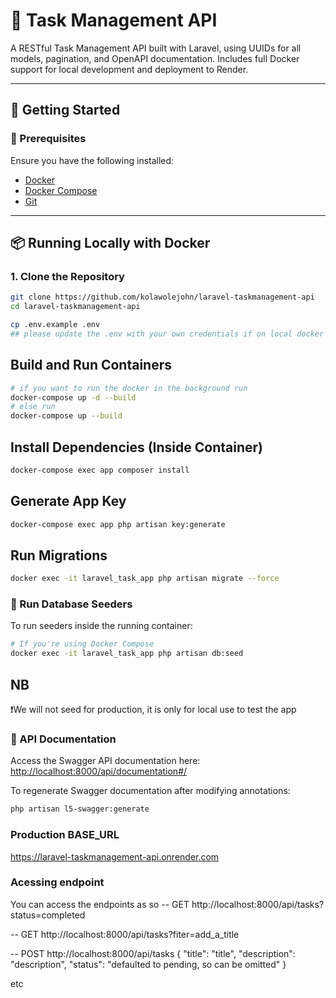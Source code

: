 # 🧠 Task Management API

A RESTful Task Management API built with Laravel, using UUIDs for all models, pagination, and OpenAPI documentation. Includes full Docker support for local development and deployment to Render.

---

## 🚀 Getting Started

### 🔧 Prerequisites

Ensure you have the following installed:

-   [Docker](https://www.docker.com/)
-   [Docker Compose](https://docs.docker.com/compose/)
-   [Git](https://git-scm.com/)

---

## 📦 Running Locally with Docker

### 1. Clone the Repository

```bash
git clone https://github.com/kolawolejohn/laravel-taskmanagement-api
cd laravel-taskmanagement-api
```

```bash
cp .env.example .env
## please update the .env with your own credentials if on local docker
```

## Build and Run Containers

```bash
# if you want to run the docker in the background run
docker-compose up -d --build
# else run
docker-compose up --build
```

## Install Dependencies (Inside Container)

```bash
docker-compose exec app composer install
```

## Generate App Key

```bash
docker-compose exec app php artisan key:generate
```

## Run Migrations

```bash
docker exec -it laravel_task_app php artisan migrate --force
```

### 🔢 Run Database Seeders

To run seeders inside the running container:

```bash
# If you're using Docker Compose
docker exec -it laravel_task_app php artisan db:seed
```

## NB

❗️We will not seed for production, it is only for local use to test the app

### 📘 API Documentation

Access the Swagger API documentation here:
[http://localhost:8000/api/documentation#/](http://localhost:8000/api/documentation#/)

To regenerate Swagger documentation after modifying annotations:

```bash
php artisan l5-swagger:generate
```

### Production BASE_URL

https://laravel-taskmanagement-api.onrender.com

### Acessing endpoint

You can access the endpoints as so
-- GET http://localhost:8000/api/tasks?status=completed

-- GET http://localhost:8000/api/tasks?fiter=add_a_title

-- POST http://localhost:8000/api/tasks
{
"title": "title",
"description": "description",
"status": "defaulted to pending, so can be omitted"
}

etc
